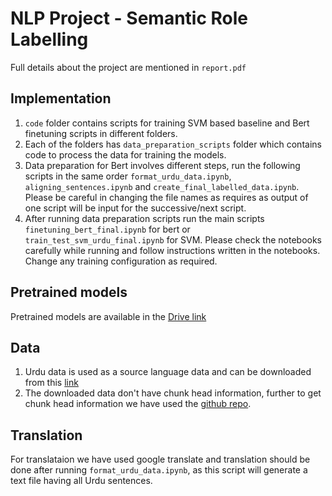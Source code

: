 # NLP Project - Semantic Role Labelling
Full details about the project are mentioned in `report.pdf`


## Implementation
1. `code` folder contains scripts for training SVM based baseline and Bert finetuning scripts in different folders.
2. Each of the folders has `data_preparation_scripts` folder which contains code to process the data for training the models.
3. Data preparation for Bert involves different steps, run the following scripts in the same order `format_urdu_data.ipynb`, `aligning_sentences.ipynb` and `create_final_labelled_data.ipynb`. Please be careful in changing the file names as requires as output of one script will be input for the successive/next script.
4. After running data preparation scripts run the main scripts `finetuning_bert_final.ipynb` for bert or `train_test_svm_urdu_final.ipynb` for SVM. Please check the notebooks carefully while running and follow instructions written in the notebooks. Change any training configuration as required.




## Pretrained models
Pretrained models are available in the [Drive link](https://iiitaphyd-my.sharepoint.com/:f:/g/personal/chowdam_v_research_iiit_ac_in/Er7zBe3Nx-9NuX_kl0XWR5kB93ZJoiLOtBIR7hWEbkdl1Q?e=bD4G9k)

## Data
1. Urdu data is used as a source language data and can be downloaded from this [link](https://ltrc.iiit.ac.in/hutb_release/)
2. The downloaded data don't have chunk head information, further to get chunk head information we have used the [github repo](https://github.com/Pruthwik/CHUNK-HEAD-COMPUTATION-WITH-ILMT-POS-TAGS).

## Translation
For translataion we have used google translate and translation should be done after running `format_urdu_data.ipynb`, as this script will generate a text file having all Urdu sentences.



